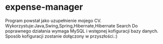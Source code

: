 # expense-manager
Program powstał jako uzupełnienie mojego CV.
Wykorzystuje:Java,Swing,Spring,Hibernate,Hibernate Search
Do poprawnego działania wymaga MySQL i wstępnej kofiguracji bazy danych.
Sposób kofiguracji zostanie dołączony w przyszłości.:)
